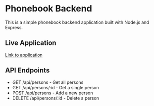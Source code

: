 # Phonebook Backend

This is a simple phonebook backend application built with Node.js and Express.

## Live Application
[Link to application](your-deployment-url-here)

## API Endpoints
- GET /api/persons - Get all persons
- GET /api/persons/:id - Get a single person
- POST /api/persons - Add a new person
- DELETE /api/persons/:id - Delete a person